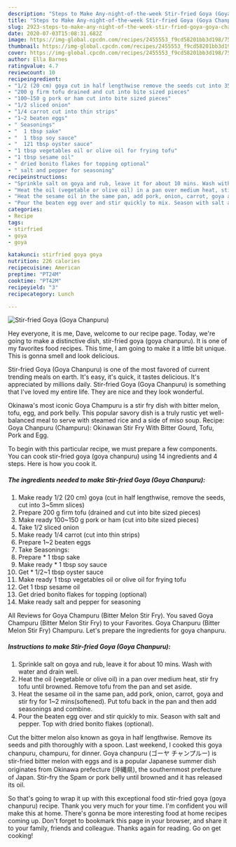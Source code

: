 ```yaml
---
description: "Steps to Make Any-night-of-the-week Stir-fried Goya (Goya Chanpuru)"
title: "Steps to Make Any-night-of-the-week Stir-fried Goya (Goya Chanpuru)"
slug: 2923-steps-to-make-any-night-of-the-week-stir-fried-goya-goya-chanpuru
date: 2020-07-03T15:08:31.682Z
image: https://img-global.cpcdn.com/recipes/2455553_f9cd58201bb3d198/751x532cq70/stir-fried-goya-goya-chanpuru-recipe-main-photo.jpg
thumbnail: https://img-global.cpcdn.com/recipes/2455553_f9cd58201bb3d198/751x532cq70/stir-fried-goya-goya-chanpuru-recipe-main-photo.jpg
cover: https://img-global.cpcdn.com/recipes/2455553_f9cd58201bb3d198/751x532cq70/stir-fried-goya-goya-chanpuru-recipe-main-photo.jpg
author: Ella Barnes
ratingvalue: 4.7
reviewcount: 10
recipeingredient:
- "1/2 (20 cm) goya cut in half lengthwise remove the seeds cut into 35mm slices"
- "200 g firm tofu drained and cut into bite sized pieces"
- "100~150 g pork or ham cut into bite sized pieces"
- "1/2 sliced onion"
- "1/4 carrot cut into thin strips"
- "1~2 beaten eggs"
- " Seasonings"
- "  1 tbsp sake"
- "  1 tbsp soy sauce"
- "  121 tbsp oyster sauce"
- "1 tbsp vegetables oil or olive oil for frying tofu"
- "1 tbsp sesame oil"
- " dried bonito flakes for topping optional"
- " salt and pepper for seasoning"
recipeinstructions:
- "Sprinkle salt on goya and rub, leave it for about 10 mins. Wash with water and drain well."
- "Heat the oil (vegetable or olive oil) in a pan over medium heat, stir fry tofu until browned. Remove tofu from the pan and set aside."
- "Heat the sesame oil in the same pan, add pork, onion, carrot, goya and stir fry for 1~2 mins(softened). Put tofu back in the pan and then add seasonings and combine."
- "Pour the beaten egg over and stir quickly to mix. Season with salt and pepper. Top with dried bonito flakes (optional)."
categories:
- Recipe
tags:
- stirfried
- goya
- goya

katakunci: stirfried goya goya 
nutrition: 226 calories
recipecuisine: American
preptime: "PT24M"
cooktime: "PT42M"
recipeyield: "3"
recipecategory: Lunch

---
```



![Stir-fried Goya (Goya Chanpuru)](https://img-global.cpcdn.com/recipes/2455553_f9cd58201bb3d198/751x532cq70/stir-fried-goya-goya-chanpuru-recipe-main-photo.jpg)

Hey everyone, it is me, Dave, welcome to our recipe page. Today, we're going to make a distinctive dish, stir-fried goya (goya chanpuru). It is one of my favorites food recipes. This time, I am going to make it a little bit unique. This is gonna smell and look delicious.

Stir-fried Goya (Goya Chanpuru) is one of the most favored of current trending meals on earth. It's easy, it's quick, it tastes delicious. It's appreciated by millions daily. Stir-fried Goya (Goya Chanpuru) is something that I've loved my entire life. They are nice and they look wonderful.

Okinawa&#39;s most iconic Goya Champuru is a stir fry dish with bitter melon, tofu, egg, and pork belly. This popular savory dish is a truly rustic yet well-balanced meal to serve with steamed rice and a side of miso soup. Recipe: Goya Chanpuru (Champuru): Okinawan Stir Fry With Bitter Gourd, Tofu, Pork and Egg.


To begin with this particular recipe, we must prepare a few components. You can cook stir-fried goya (goya chanpuru) using 14 ingredients and 4 steps. Here is how you cook it.

<!--inarticleads1-->

##### The ingredients needed to make Stir-fried Goya (Goya Chanpuru):

1. Make ready 1/2 (20 cm) goya (cut in half lengthwise, remove the seeds, cut into 3~5mm slices)
1. Prepare 200 g firm tofu (drained and cut into bite sized pieces)
1. Make ready 100~150 g pork or ham (cut into bite sized pieces)
1. Take 1/2 sliced onion
1. Make ready 1/4 carrot (cut into thin strips)
1. Prepare 1~2 beaten eggs
1. Take  Seasonings:
1. Prepare  * 1 tbsp sake
1. Make ready  * 1 tbsp soy sauce
1. Get  * 1/2~1 tbsp oyster sauce
1. Make ready 1 tbsp vegetables oil or olive oil for frying tofu
1. Get 1 tbsp sesame oil
1. Get  dried bonito flakes for topping (optional)
1. Make ready  salt and pepper for seasoning


All Reviews for Goya Champuru (Bitter Melon Stir Fry). You saved Goya Champuru (Bitter Melon Stir Fry) to your Favorites. Goya Chanpuru (Bitter Melon Stir Fry) Champuru. Let&#39;s prepare the ingredients for goya chanpuru. 

<!--inarticleads2-->

##### Instructions to make Stir-fried Goya (Goya Chanpuru):

1. Sprinkle salt on goya and rub, leave it for about 10 mins. Wash with water and drain well.
1. Heat the oil (vegetable or olive oil) in a pan over medium heat, stir fry tofu until browned. Remove tofu from the pan and set aside.
1. Heat the sesame oil in the same pan, add pork, onion, carrot, goya and stir fry for 1~2 mins(softened). Put tofu back in the pan and then add seasonings and combine.
1. Pour the beaten egg over and stir quickly to mix. Season with salt and pepper. Top with dried bonito flakes (optional).


Cut the bitter melon also known as goya in half lengthwise. Remove its seeds and pith thoroughly with a spoon. Last weekend, I cooked this goya chanpuru, champuru, for dinner. Goya chanpuru (ゴーヤ チャンプルー) is stir-fried bitter melon with eggs and is a popular Japanese summer dish originates from Okinawa prefecture (沖縄県), the southernmost prefecture of Japan. Stir-fry the Spam or pork belly until browned and it has released its oil. 

So that's going to wrap it up with this exceptional food stir-fried goya (goya chanpuru) recipe. Thank you very much for your time. I'm confident you will make this at home. There's gonna be more interesting food at home recipes coming up. Don't forget to bookmark this page in your browser, and share it to your family, friends and colleague. Thanks again for reading. Go on get cooking!
